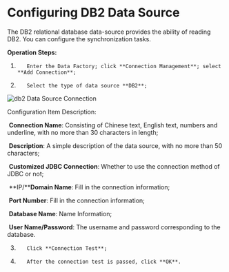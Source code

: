 # Configuring DB2 Data Source

The DB2 relational database data-source provides the ability of reading DB2. You can configure the synchronization tasks.

**Operation Steps:**

1.        Enter the Data Factory; click **Connection Management**; select **Add Connection**;

2.        Select the type of data source **DB2**;

![db2 Data Source Connection](../../../../../image/Data-Integration/db2-connection.png)

Configuration Item Description:

​    **Connection Name**: Consisting of Chinese text, English text, numbers and underline, with no more than 30 characters in length;

​    **Description**: A simple description of the data source, with no more than 50 characters;

​    **Customized JDBC Connection**: Whether to use the connection method of JDBC or not;

​    **IP/****Domain Name**: Fill in the connection information;

​    **Port Number**: Fill in the connection information;

​    **Database Name**: Name Information;

​    **User Name/Password**: The username and password corresponding to the database.

3.        Click **Connection Test**;

4.        After the connection test is passed, click **OK**.